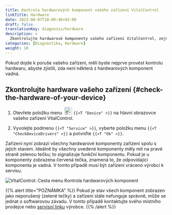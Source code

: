 ```yaml
---
title: Kontrola hardwarových komponent vašeho zařízení VitalControl
linkTitle: Hardware
date: 2023-08-07T10:09:46+02:00
draft: false
translationKey: diagnosis/hardware
description: >
  Zkontrolujte hardwarové komponenty vašeho zařízení VitalControl, zejména pokud máte podezření na hardwarovou závadu.
categories: [Diagnostika, Hardware]
weight: 10
---
```

Pokud dojde k poruše vašeho zařízení, měli byste nejprve provést kontrolu hardwaru, abyste zjistili, zda není některá z hardwarových komponent vadná.

## Zkontrolujte hardware vašeho zařízení {#check-the-hardware-of-your-device}

1. Otevřete položku menu &nbsp;<img src="/icons/device.svg" width="23" align="bottom" alt="Zařízení" /> `{{<T "Device" >}}` na hlavní obrazovce vašeho zařízení VitalControl.

1. Vyvolejte podmenu `{{<T "Service" >}}`, vyberte položku menu `{{<T "CheckDeviceDrivers" >}}` a potvrďte `{{<T "Ok" >}}`.

Zařízení nyní zobrazí všechny hardwarové komponenty zařízení spolu s jejich stavem. Ideálně by všechny uvedené komponenty měly mít na pravé straně zelenou tečku; to signalizuje funkční komponentu. Pokud je u komponenty zobrazena červená tečka, znamená to, že odpovídající komponenta je vadná. V tomto případě musí být zařízení vráceno výrobci k servisu.

   ![VitalControl: Cesta menu Kontrola hardwarových komponent](../images/device-check.png "Kontrola hardwaru")

{{% alert title="POZNÁMKA" %}}
Pokud je stav všech komponent zobrazen jako neporušený (zelené tečky) a zařízení stále nefunguje správně, může se jednat o softwarovou závadu. V tomto případě kontaktujte svého místního prodejce nebo [servisní linku](https://www.urbanonline.de/cs/contact) výrobce.
{{% /alert %}}
